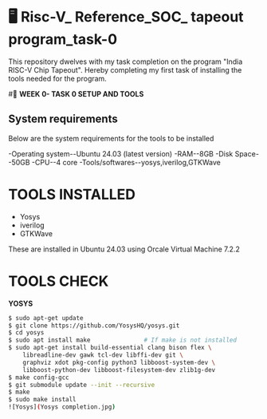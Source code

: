 # 🖥️ Risc-V_ Reference_SOC_ tapeout program_task-0

This repository dwelves with my task completion on the program "India RISC-V Chip Tapeout". Hereby completing my first task of installing the tools needed for the program.

#📅 **WEEK 0- TASK 0 SETUP AND TOOLS**

## System requirements
Below are the system requirements for the tools to be installed

-Operating system--Ubuntu 24.03 (latest version)
-RAM--8GB
-Disk Space--50GB
-CPU--4 core
-Tools/softwares--yosys,iverilog,GTKWave

# **TOOLS INSTALLED**
- Yosys
- iverilog
- GTKWave
  
These are installed in Ubuntu 24.03 using Orcale Virtual Machine 7.2.2
# TOOLS CHECK
**YOSYS**
```bash
$ sudo apt-get update
$ git clone https://github.com/YosysHQ/yosys.git
$ cd yosys
$ sudo apt install make               # If make is not installed
$ sudo apt-get install build-essential clang bison flex \
    libreadline-dev gawk tcl-dev libffi-dev git \
    graphviz xdot pkg-config python3 libboost-system-dev \
    libboost-python-dev libboost-filesystem-dev zlib1g-dev
$ make config-gcc
$ git submodule update --init --recursive
$ make 
$ sudo make install
![Yosys](Yosys completion.jpg)


